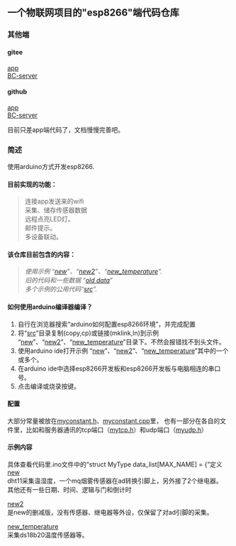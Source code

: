 ## 一个物联网项目的"esp8266"端代码仓库

### 其他端
#### gitee
[app](https://gitee.com/he_chen_chuan/Mytabs)  
[BC-server](https://gitee.com/he_chen_chuan/BC-server)  

#### github
[app](https://github.com/BAICHEN123/Mytabs)  
[BC-server](https://github.com/BAICHEN123/BC-server)  

目前只差app端代码了，文档慢慢完善吧。

### 简述
使用arduino方式开发esp8266.  
#### 目前实现的功能：
>连接app发送来的wifi  
>采集、储存传感器数据  
>远程点亮LED灯。  
>邮件提示。  
>多设备联动。  

#### 该仓库目前包含的内容：   
>_使用示例  “[new](./new/)”、“[new2](./new2/)”、“[new_temperature](./new_temperature/)”._  
>_旧的代码和一些数据  “[old data](./old%20data/)”_  
>_多个示例的公用代码“[src](./src/)”._  

#### 如何使用arduino编译器编译？
1. 自行在浏览器搜索“arduino如何配置esp8266环境”，并完成配置
2. 将“[src](./src/)”目录复制(copy,cp)或链接(mklink,ln)到示例  “[new](./new/)”、“[new2](./new2/)”、“[new_temperature](./new_temperature/)”目录下。不然会报错找不到头文件。
3. 使用arduino ide打开示例  “[new](./new/)”、“[new2](./new2/)”、“[new_temperature](./new_temperature/)”其中的一个或多个。
4. 在arduino ide中选择esp8266开发板和esp8266开发板与电脑相连的串口号。
5. 点击编译或烧录按键。

#### 配置

大部分常量被放在[myconstant.h](./src/myconstant.h)、[myconstant.cpp](./src/myconstant.cpp)里，
也有一部分在各自的文件里，比如和服务器通讯的tcp端口（[mytcp.h](./src/mytcp.h)）和udp端口（[myudp.h](./src/myudp.h)）

#### 示例内容
具体查看代码里.ino文件中的“struct MyType data_list[MAX_NAME] = {”定义  
[new](./new/)  
dht11采集温湿度，一个mq烟雾传感器在ad转换引脚上，另外接了2个继电器。  
其他还有一些日期、时间、逻辑与门和倒计时  

[new2](./new2/)  
是new的删减版，没有传感器、继电器等外设，仅保留了对ad引脚的采集。

[new_temperature](./new_temperature/)  
采集ds18b20温度传感器等。